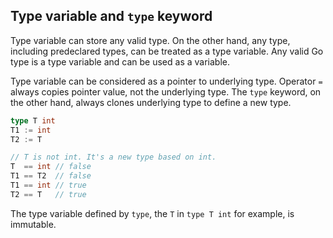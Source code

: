 ## Type variable and `type` keyword ##

Type variable can store any valid type. On the other hand, any type, including predeclared types, can be treated as a type variable. Any valid Go type is a type variable and can be used as a variable.

Type variable can be considered as a pointer to underlying type. Operator `=` always copies pointer value, not the underlying type. The `type` keyword, on the other hand, always clones underlying type to define a new type.

```go
type T int
T1 := int
T2 := T

// T is not int. It's a new type based on int.
T  == int // false
T1 == T2  // false
T1 == int // true
T2 == T   // true
```

The type variable defined by `type`, the `T` in `type T int` for example, is immutable.
